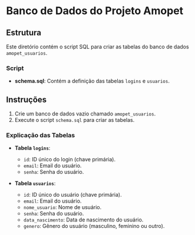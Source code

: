 # Banco de Dados do Projeto Amopet

## Estrutura

Este diretório contém o script SQL para criar as tabelas do banco de dados `amopet_usuarios`.

### Script

- **schema.sql**: Contém a definição das tabelas `logins` e `usuarios`.

## Instruções

1. Crie um banco de dados vazio chamado `amopet_usuarios`.
2. Execute o script `schema.sql` para criar as tabelas.


### Explicação das Tabelas

- **Tabela `logins`**:
  - `id`: ID único do login (chave primária).
  - `email`: Email do usuário.
  - `senha`: Senha do usuário.

- **Tabela `usuarios`**:
  - `id`: ID único do usuário (chave primária).
  - `email`: Email do usuário.
  - `nome_usuario`: Nome de usuário.
  - `senha`: Senha do usuário.
  - `data_nascimento`: Data de nascimento do usuário.
  - `genero`: Gênero do usuário (masculino, feminino ou outro).


